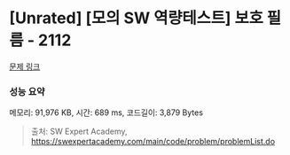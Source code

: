 # [Unrated] [모의 SW 역량테스트] 보호 필름 - 2112 

[문제 링크](https://swexpertacademy.com/main/code/problem/problemDetail.do?contestProbId=AV5V1SYKAaUDFAWu) 

### 성능 요약

메모리: 91,976 KB, 시간: 689 ms, 코드길이: 3,879 Bytes



> 출처: SW Expert Academy, https://swexpertacademy.com/main/code/problem/problemList.do